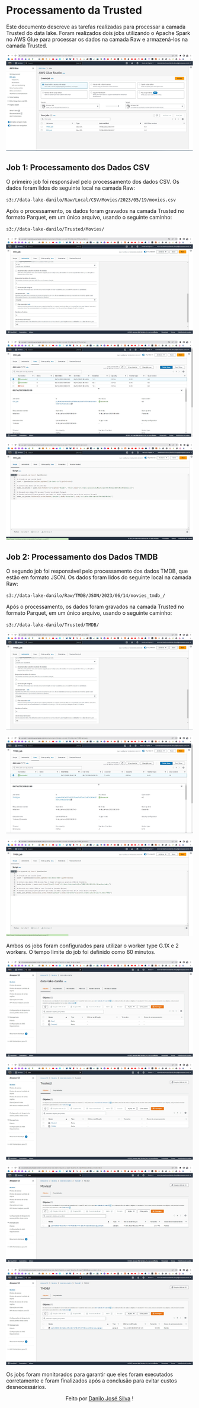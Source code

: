 # Processamento da Trusted

Este documento descreve as tarefas realizadas para processar a camada Trusted do data lake. Foram realizados dois jobs utilizando o Apache Spark no AWS Glue para processar os dados na camada Raw e armazená-los na camada Trusted.

<p align="center"><img src="assets\Print_7.jpg"></p>

## Job 1: Processamento dos Dados CSV

O primeiro job foi responsável pelo processamento dos dados CSV. Os dados foram lidos do seguinte local na camada Raw:

`s3://data-lake-danilo/Raw/Local/CSV/Movies/2023/05/19/movies.csv`

Após o processamento, os dados foram gravados na camada Trusted no formato Parquet, em um único arquivo, usando o seguinte caminho:

`s3://data-lake-danilo/Trusted/Movies/`

<p align="center"><img src="assets\Print_1.jpg"></p>

<p align="center"><img src="assets\Print_2.jpg"></p>

<p align="center"><img src="assets\Print_3.jpg"></p>

## Job 2: Processamento dos Dados TMDB

O segundo job foi responsável pelo processamento dos dados TMDB, que estão em formato JSON. Os dados foram lidos do seguinte local na camada Raw:

`s3://data-lake-danilo/Raw/TMDB/JSON/2023/06/14/movies_tmdb_/`

Após o processamento, os dados foram gravados na camada Trusted no formato Parquet, em um único arquivo, usando o seguinte caminho:

`s3://data-lake-danilo/Trusted/TMDB/`

<p align="center"><img src="assets\Print_4.jpg"></p>

<p align="center"><img src="assets\Print_5.jpg"></p>

<p align="center"><img src="assets\Print_6.jpg"></p>

Ambos os jobs foram configurados para utilizar o worker type G.1X e 2 workers. O tempo limite do job foi definido como 60 minutos.

<p align="center"><img src="assets\Print_8.jpg"></p>

<p align="center"><img src="assets\Print_9.jpg"></p>

<p align="center"><img src="assets\Print_10.jpg"></p>

<p align="center"><img src="assets\Print_11.jpg"></p>

Os jobs foram monitorados para garantir que eles foram executados corretamente e foram finalizados após a conclusão para evitar custos desnecessários.

<p align = "center">
Feito por <a href="https://www.linkedin.com/in/danilojosesilva/">Danilo José Silva</a> ! 
</p>